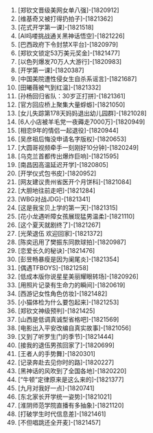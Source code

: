 
1. [郑钦文晋级美网女单八强]-[1820912]
1. [维基奇又被打得扔拍子]-[1821362]
1. [花式开学第一课]-[1821518]
1. [AI吗喽挑战通关黑神话悟空]-[1821226]
1. [巴西政府下令封禁X平台]-[1820979]
1. [郑钦文锁定53万美元奖金]-[1821477]
1. [以色列爆发70万人大游行]-[1820983]
1. [开学第一课]-[1820387]
1. [中国美院遭性侵女生自杀系谣言]-[1821687]
1. [田曦薇被气到红温]-[1821332]
1. [孙杨回归省队：30岁正打拼]-[1821361]
1. [官方回应桥上聚集大量蜉蝣]-[1821050]
1. [女儿失踪第178天妈妈退出幼儿园群]-[1821028]
1. [6人小店被羊毛党一夜薅走7000万]-[1820949]
1. [相恋9年的情侣一起退役]-[1820944]
1. [吴彦祖后悔没申请名字版权]-[1820653]
1. [大圆哥视频牵手一刻刚好10分钟]-[1820249]
1. [乌克兰首都传出爆炸巨响]-[1821595]
1. [南昌因高温延迟开学]-[1820805]
1. [开学仪式包书皮]-[1820952]
1. [网友建议贵州省医开个月饼科]-[1821084]
1. [大胆地往前走吧]-[1821284]
1. [WBG对战JDG]-[1821341]
1. [这是我宝贝上学的第一天]-[1821315]
1. [花小龙遇听障女孩展现猛男温柔]-[1821110]
1. [这个夏天就剧终了]-[1821267]
1. [光荣退伍 欢迎回家]-[1821372]
1. [陈奕迅用了樊振东同款球拍]-[1820987]
1. [恋爱长久的秘诀]-[1821476]
1. [彭昱畅暴瘦是因为阑尾炎]-[1821354]
1. [偶遇TFBOYS]-[1821258]
1. [低成本版你说星星美丽耀眼转场]-[1820926]
1. [用照片记录有生命力的瞬间]-[1820619]
1. [西游记女性角色仿妆]-[1821482]
1. [小猫体检为什么要包起来]-[1821253]
1. [郑钦文神级预判]-[1821425]
1. [山西是低调真诚型省格吧]-[1821569]
1. [电影出入平安改编自真实故事]-[1821056]
1. [又到了听罗生门的季节]-[1821444]
1. [接我的退伍男孩回家了]-[1820699]
1. [王者人的手势舞]-[1820301]
1. [记录奔赴去见你时的路]-[1820227]
1. [黑神话的风吹到了全国各地]-[1820220]
1. [“牛顿”定律原来是这么来的]-[1821377]
1. [九月对我好一点]-[1820741]
1. [东北家长开学统一姿势]-[1821021]
1. [淮阴师范学院直播有多抽象]-[1821120]
1. [打破学生时代信息差]-[1821461]
1. [不但唱跳还全开麦]-[1821457]